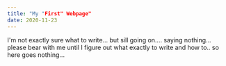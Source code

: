 ```yaml
---
title: "My "First" Webpage"
date: 2020-11-23
---
```

I'm not exactly sure what to write... but sill going on.... saying nothing...
please bear with me until I figure out what exactly to write and how to..
so here goes nothing...

